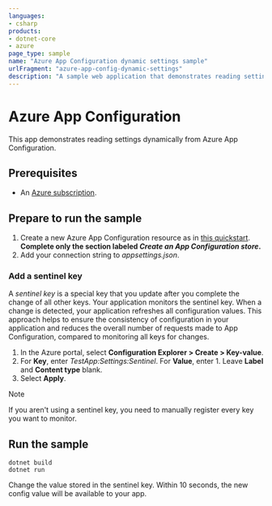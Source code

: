 ```yaml
---
languages:
- csharp
products:
- dotnet-core
- azure
page_type: sample
name: "Azure App Configuration dynamic settings sample"
urlFragment: "azure-app-config-dynamic-settings"
description: "A sample web application that demonstrates reading settings dynamically from Azure App Configuration using ASP.NET Core."
---
```


# Azure App Configuration

This app demonstrates reading settings dynamically from Azure App Configuration.

## Prerequisites

* An [Azure subscription](https://azure.microsoft.com/free/dotnet/).

## Prepare to run the sample

1. Create a new Azure App Configuration resource as in [this quickstart](https://docs.microsoft.com/azure/azure-app-configuration/quickstart-aspnet-core-app). **Complete only the section labeled *Create an App Configuration store*.**
1. Add your connection string to *appsettings.json*.

### Add a sentinel key

A *sentinel key* is a special key that you update after you complete the change of all other keys. Your application monitors the sentinel key. When a change is detected, your application refreshes all configuration values. This approach helps to ensure the consistency of configuration in your application and reduces the overall number of requests made to App Configuration, compared to monitoring all keys for changes.

1. In the Azure portal, select **Configuration Explorer > Create > Key-value**.
1. For **Key**, enter *TestApp:Settings:Sentinel*. For **Value**, enter 1. Leave **Label** and **Content type** blank.
1. Select **Apply**.

> [!NOTE]
> If you aren't using a sentinel key, you need to manually register every key you want to monitor.

## Run the sample

```dotnetcli
dotnet build
dotnet run
```

Change the value stored in the sentinel key. Within 10 seconds, the new config value will be available to your app.
